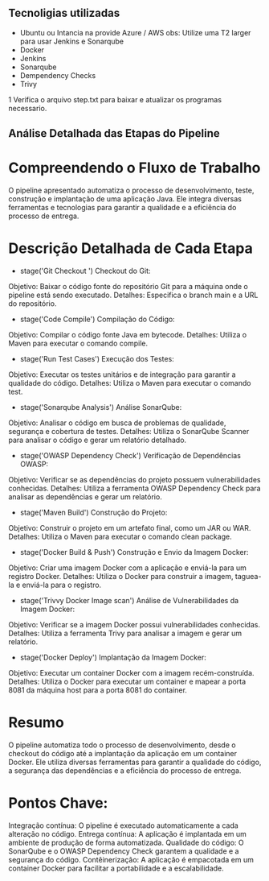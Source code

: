 ## Tecnoligias utilizadas 
- Ubuntu ou Intancia na provide Azure / AWS obs: Utilize uma T2 larger para usar Jenkins e Sonarqube
- Docker
- Jenkins
- Sonarqube
- Dempendency Checks
- Trivy
  
1 Verifica o arquivo step.txt para baixar e atualizar os programas necessario.


## Análise Detalhada das Etapas do Pipeline
# Compreendendo o Fluxo de Trabalho

O pipeline apresentado automatiza o processo de desenvolvimento, teste, construção e implantação de uma aplicação Java. Ele integra diversas ferramentas e tecnologias para garantir a qualidade e a eficiência do processo de entrega.

# Descrição Detalhada de Cada Etapa

- stage('Git Checkout ') Checkout do Git:

Objetivo: Baixar o código fonte do repositório Git para a máquina onde o pipeline está sendo executado.
Detalhes: Especifica o branch main e a URL do repositório.

- stage('Code Compile') Compilação do Código:

Objetivo: Compilar o código fonte Java em bytecode.
Detalhes: Utiliza o Maven para executar o comando compile.

- stage('Run Test Cases') Execução dos Testes:

Objetivo: Executar os testes unitários e de integração para garantir a qualidade do código.
Detalhes: Utiliza o Maven para executar o comando test.

- stage('Sonarqube Analysis') Análise SonarQube:

Objetivo: Analisar o código em busca de problemas de qualidade, segurança e cobertura de testes.
Detalhes: Utiliza o SonarQube Scanner para analisar o código e gerar um relatório detalhado.

- stage('OWASP Dependency Check') Verificação de Dependências OWASP:

Objetivo: Verificar se as dependências do projeto possuem vulnerabilidades conhecidas.
Detalhes: Utiliza a ferramenta OWASP Dependency Check para analisar as dependências e gerar um relatório.

- stage('Maven Build') Construção do Projeto:

Objetivo: Construir o projeto em um artefato final, como um JAR ou WAR.
Detalhes: Utiliza o Maven para executar o comando clean package.

- stage('Docker Build & Push') Construção e Envio da Imagem Docker:

Objetivo: Criar uma imagem Docker com a aplicação e enviá-la para um registro Docker.
Detalhes: Utiliza o Docker para construir a imagem, taguea-la e enviá-la para o registro.

- stage('Trivvy Docker Image scan') Análise de Vulnerabilidades da Imagem Docker:

Objetivo: Verificar se a imagem Docker possui vulnerabilidades conhecidas.
Detalhes: Utiliza a ferramenta Trivy para analisar a imagem e gerar um relatório.

- stage('Docker Deploy') Implantação da Imagem Docker:

Objetivo: Executar um container Docker com a imagem recém-construída.
Detalhes: Utiliza o Docker para executar um container e mapear a porta 8081 da máquina host para a porta 8081 do container.

# Resumo

O pipeline automatiza todo o processo de desenvolvimento, desde o checkout do código até a implantação da aplicação em um container Docker. Ele utiliza diversas ferramentas para garantir a qualidade do código, a segurança das dependências e a eficiência do processo de entrega.

# Pontos Chave:

Integração contínua: O pipeline é executado automaticamente a cada alteração no código.
Entrega contínua: A aplicação é implantada em um ambiente de produção de forma automatizada.
Qualidade do código: O SonarQube e o OWASP Dependency Check garantem a qualidade e a segurança do código.
Contêinerização: A aplicação é empacotada em um container Docker para facilitar a portabilidade e a escalabilidade.
